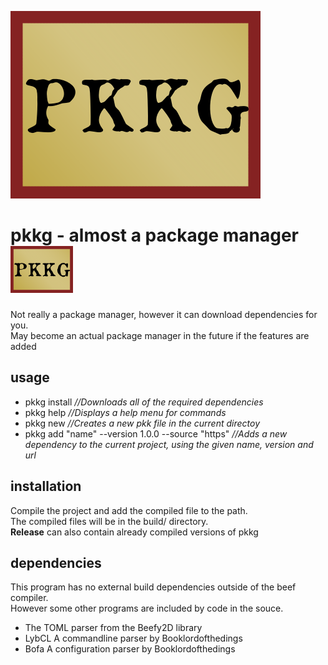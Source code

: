 ![The pkkg logo](pkkg_large.png)
# pkkg - almost a package manager [![The pkkg logo](pkkg_small.png)](https://github.com/Booklordofthedings/pkkg)
Not really a package manager, however it can download dependencies for you.  
May become an actual package manager in the future if the features are added

## usage
- pkkg install *//Downloads all of the required dependencies*
- pkkg help *//Displays a help menu for commands*
- pkkg new *//Creates a new pkk file in the current directoy*
- pkkg add "name" --version 1.0.0 --source "https" *//Adds a new dependency to the current project, using the given name, version and url*

## installation
Compile the project and add the compiled file to the path.  
The compiled files will be in the build/ directory.  
**Release** can also contain already compiled versions of pkkg

## dependencies
This program has no external build dependencies outside of the beef compiler.  
However some other programs are included by code in the souce.
- The TOML parser from the Beefy2D library
- LybCL A commandline parser by Booklordofthedings
- Bofa A configuration parser by Booklordofthedings
